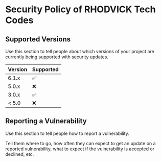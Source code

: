 # Security Policy of RHODVICK Tech Codes 

## Supported Versions


Use this section to tell people about which versions of your project are
currently being supported with security updates.

| Version | Supported          |
| ------- | ------------------ |
| 6.1.x   | :white_check_mark: |
| 5.0.x   | :x:                |
| 3.0.x   | :white_check_mark: |
| < 5.0   | :x:                |

## Reporting a Vulnerability

Use this section to tell people how to report a vulnerability.

Tell them where to go, how often they can expect to get an update on a
reported vulnerability, what to expect if the vulnerability is accepted or
declined, etc.
